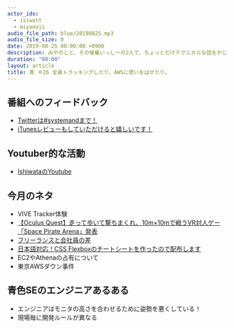 ```yaml
---
actor_ids:
  - isiwatt
  - miyanoji
audio_file_path: blue/20190825.mp3
audio_file_size: 0
date: 2019-08-25 00:00:00 +0900
description: みやのじと、その後輩いっしーの2人で、ちょっとだけテクニカルな話をかじっちゃおう！という趣旨で始めた、systemand.onlineのサブチャンネル青です。
duration: "00:00"
layout: article
title: 青 ＃26 全身トラッキングしたり、AWSに思いをはせたり。
---
```

## 番組へのフィードバック
* [Twitterは#systemandまで！](https://twitter.com/search?q=%23systemand)
* [iTunesレビューもしていただけると嬉しいです！](https://itunes.apple.com/jp/podcast/systemand-online/id1205168408?mt=2)

## Youtuber的な活動
* [IshiwataのYoutube](https://www.youtube.com/channel/UC0dN6GcdwpQA-WdSfI2tmZQ)

## 今月のネタ
* VIVE Tracker体験
* [【Oculus Quest】走って歩いて撃ちまくれ、10m×10mで戦うVR対人ゲー「Space Pirate Arena」発表](https://www.moguravr.com/space-pirate-arena/)
* [フリーランスと会社員の差](https://twitter.com/tryagain_suzuki/status/1153711162686500865?s=19)
* [日本語対応！CSS Flexboxのチートシートを作ったので配布します](https://www.webcreatorbox.com/tech/css-flexbox-cheat-sheetl)
* EC2やAthenaの占有について
* 東京AWSダウン事件

## 青色SEのエンジニアあるある
* エンジニアはモニタの高さを合わせるために姿勢を悪くしている！
* 現場毎に開発ルールが異なる

